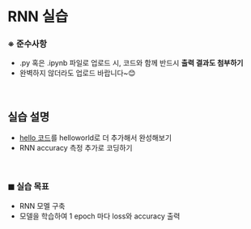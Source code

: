 # RNN 실습

### ※ 준수사항
- .py 혹은 .ipynb 파일로 업로드 시, 코드와 함께 반드시 **출력 결과도 첨부하기**
- 완벽하지 않더라도 업로드 바랍니다~😊

<br>

## 실습 설명

- [hello 코드](https://github.com/hunkim/PyTorchZeroToAll/blob/master/12_2_hello_rnn.py)를 helloworld로 더 추가해서 완성해보기 
- RNN accuracy 측정 추가로 코딩하기

<br>

### ◼ 실습 목표
- RNN 모멜 구축
- 모델을 학습하여 1 epoch 마다 loss와 accuracy 출력
